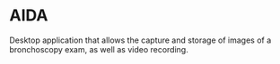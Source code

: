 # AIDA
Desktop application that allows the capture and storage of images of a bronchoscopy exam, as well as video recording.
